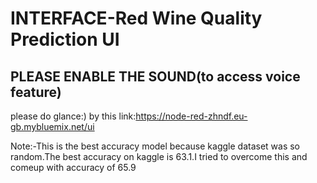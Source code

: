 # INTERFACE-Red Wine Quality Prediction UI

## PLEASE ENABLE THE SOUND(to access voice feature)


please do glance:) by this link:https://node-red-zhndf.eu-gb.mybluemix.net/ui

Note:-This is the best accuracy model because kaggle dataset was so random.The best accuracy on kaggle is 63.1.I tried to overcome this and comeup with accuracy of 65.9
